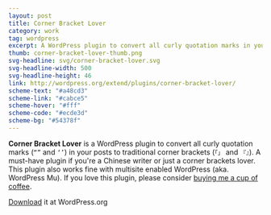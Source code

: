 ```yaml
---
layout: post
title: Corner Bracket Lover
category: work
tag: wordpress
excerpt: A WordPress plugin to convert all curly quotation marks in your posts to traditional corner brackets.
thumb: corner-bracket-lover-thumb.png
svg-headline: svg/corner-bracket-lover.svg
svg-headline-width: 500
svg-headline-height: 46
link: http://wordpress.org/extend/plugins/corner-bracket-lover/
scheme-text: "#a48cd3"
scheme-link: "#cabce5"
scheme-hover: "#fff"
scheme-code: "#ecde3d"
scheme-bg: "#54378f"
---
```


<p><b>Corner Bracket Lover</b> is a WordPress plugin to convert all curly quotation marks (<code>“”</code> and <code>‘’</code>) in your posts to traditional corner brackets (<code>「」</code> and <code>『』</code>). A must-have plugin if you're a Chinese writer or just a corner brackets lover. This plugin also works fine with multisite enabled WordPress (aka. WordPress Mu). If you love this plugin, please consider <a href="{{ '/donate/' | prepend: site.base }}">buying me a cup of coffee</a>.</p>

<p class=download><a href="http://wordpress.org/extend/plugins/corner-bracket-lover/">Download</a> it at WordPress.org</p>
